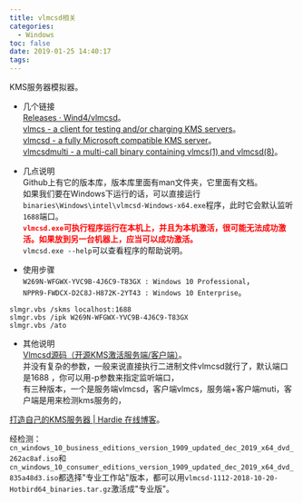 ```yaml
---
title: vlmcsd相关
categories:
  - Windows
toc: false
date: 2019-01-25 14:40:17
tags:
---
```

KMS服务器模拟器。
<!-- more -->

* 几个链接  
[Releases · Wind4/vlmcsd](https://github.com/Wind4/vlmcsd/releases)。  
[vlmcs - a client for testing and/or charging KMS servers](https://github.com/Wind4/vlmcsd/blob/master/man/vlmcs.1)。  
[vlmcsd - a fully Microsoft compatible KMS server](https://github.com/Wind4/vlmcsd/blob/master/man/vlmcsd.8)。  
[vlmcsdmulti - a multi-call binary containing vlmcs(1) and vlmcsd(8)](https://github.com/Wind4/vlmcsd/blob/master/man/vlmcsdmulti.1)。  

* 几点说明  
Github上有它的版本库，版本库里面有man文件夹，它里面有文档。  
如果我们要在Windows下运行的话，可以直接运行`binaries\Windows\intel\vlmcsd-Windows-x64.exe`程序，此时它会默认监听`1688`端口。  
<label style="color:red">**`vlmcsd.exe`可执行程序运行在本机上，并且为本机激活，很可能无法成功激活。如果放到另一台机器上，应当可以成功激活。**</label>  
`vlmcsd.exe --help`可以查看程序的帮助说明。  

* 使用步骤  
`W269N-WFGWX-YVC9B-4J6C9-T83GX : Windows 10 Professional`，  
`NPPR9-FWDCX-D2C8J-H872K-2YT43 : Windows 10 Enterprise`。  
```
slmgr.vbs /skms localhost:1688
slmgr.vbs /ipk W269N-WFGWX-YVC9B-4J6C9-T83GX
slmgr.vbs /ato
```

* 其他说明  
[Vlmcsd源码（开源KMS激活服务端/客户端）](https://03k.org/vlmcsd.html)。  
并没有复杂的参数，一般来说直接执行二进制文件vlmcsd就行了，默认端口是1688 ，你可以用-p参数来指定监听端口，  
有三种版本，一个是服务端vlmcsd，客户端vlmcs，服务端+客户端muti，客户端是用来检测kms服务的，  

[打造自己的KMS服务器 | Hardie 在线博客](https://www.hardie.me/打造自己的KMS服务器/)。  

经检测：`cn_windows_10_business_editions_version_1909_updated_dec_2019_x64_dvd_262ac8af.iso`和`cn_windows_10_consumer_editions_version_1909_updated_dec_2019_x64_dvd_835a48d3.iso`都选择"专业工作站"版本，都可以用`vlmcsd-1112-2018-10-20-Hotbird64_binaries.tar.gz`激活成"专业版"。  
